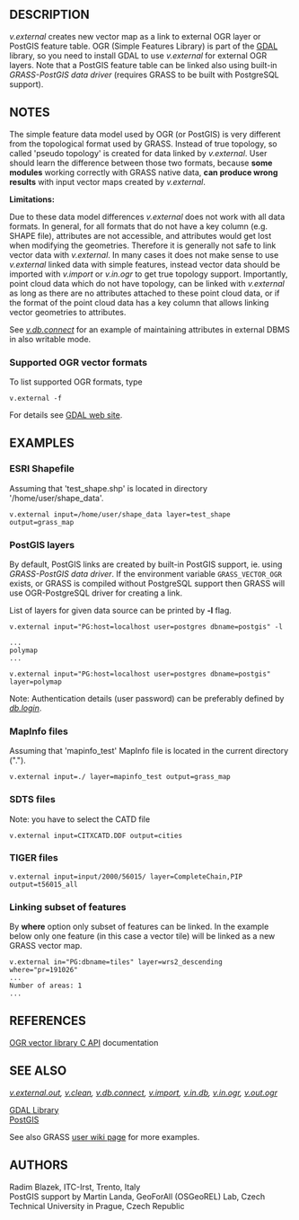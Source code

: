 ## DESCRIPTION

*v.external* creates new vector map as a link to external OGR layer or
PostGIS feature table. OGR (Simple Features Library) is part of the
[GDAL](https://gdal.org) library, so you need to install GDAL to use
*v.external* for external OGR layers. Note that a PostGIS feature table
can be linked also using built-in *GRASS-PostGIS data driver* (requires
GRASS to be built with PostgreSQL support).

## NOTES

The simple feature data model used by OGR (or PostGIS) is very different
from the topological format used by GRASS. Instead of true topology, so
called 'pseudo topology' is created for data linked by *v.external*.
User should learn the difference between those two formats, because
**some modules** working correctly with GRASS native data, **can produce
wrong results** with input vector maps created by *v.external*.

**Limitations:**

Due to these data model differences *v.external* does not work with all
data formats. In general, for all formats that do not have a key column
(e.g. SHAPE file), attributes are not accessible, and attributes would
get lost when modifying the geometries. Therefore it is generally not
safe to link vector data with *v.external*. In many cases it does not
make sense to use *v.external* linked data with simple features, instead
vector data should be imported with *v.import* or *v.in.ogr* to get true
topology support. Importantly, point cloud data which do not have
topology, can be linked with *v.external* as long as there are no
attributes attached to these point cloud data, or if the format of the
point cloud data has a key column that allows linking vector geometries
to attributes.

See *[v.db.connect](v.db.connect.md)* for an example of maintaining
attributes in external DBMS in also writable mode.

### Supported OGR vector formats

To list supported OGR formats, type

```shell
v.external -f
```

For details see [GDAL web
site](https://gdal.org/en/stable/drivers/vector/).

## EXAMPLES

### ESRI Shapefile

Assuming that 'test_shape.shp' is located in directory
'/home/user/shape_data'.

```shell
v.external input=/home/user/shape_data layer=test_shape output=grass_map
```

### PostGIS layers

By default, PostGIS links are created by built-in PostGIS support, ie.
using *GRASS-PostGIS data driver*. If the environment variable
`GRASS_VECTOR_OGR` exists, or GRASS is compiled without PostgreSQL
support then GRASS will use OGR-PostgreSQL driver for creating a link.

List of layers for given data source can be printed by **-l** flag.

```shell
v.external input="PG:host=localhost user=postgres dbname=postgis" -l

...
polymap
...
```

```shell
v.external input="PG:host=localhost user=postgres dbname=postgis" layer=polymap
```

Note: Authentication details (user password) can be preferably defined
by *[db.login](db.login.md)*.

### MapInfo files

Assuming that 'mapinfo_test' MapInfo file is located in the current
directory (".").

```shell
v.external input=./ layer=mapinfo_test output=grass_map
```

### SDTS files

Note: you have to select the CATD file

```shell
v.external input=CITXCATD.DDF output=cities
```

### TIGER files

```shell
v.external input=input/2000/56015/ layer=CompleteChain,PIP output=t56015_all
```

### Linking subset of features

By **where** option only subset of features can be linked. In the
example below only one feature (in this case a vector tile) will be
linked as a new GRASS vector map.

```shell
v.external in="PG:dbname=tiles" layer=wrs2_descending where="pr=191026"
...
Number of areas: 1
...
```

## REFERENCES

[OGR vector library C API](https://gdal.org/en/stable/api/)
documentation

## SEE ALSO

*[v.external.out](v.external.out.md), [v.clean](v.clean.md),
[v.db.connect](v.db.connect.md), [v.import](v.import.md),
[v.in.db](v.in.db.md), [v.in.ogr](v.in.ogr.md),
[v.out.ogr](v.out.ogr.md)*

[GDAL Library](https://gdal.org/)  
[PostGIS](https://postgis.net/)

See also GRASS [user wiki
page](https://grasswiki.osgeo.org/wiki/Working_with_external_data_in_GRASS_7)
for more examples.

## AUTHORS

Radim Blazek, ITC-Irst, Trento, Italy  
PostGIS support by Martin Landa, GeoForAll (OSGeoREL) Lab, Czech
Technical University in Prague, Czech Republic
